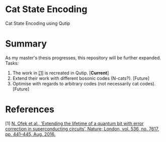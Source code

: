 # Cat State Encoding
Cat State Encoding using Qutip

# Summary
As my master's thesis progresses, this repository will be further expanded.
Tasks:
  1. The work in [[1]](#references) is recreated in Qutip. [**Current**]
  2. Extend their work with different bosonic codes (N-cats?). [Future]
  3. Optimise with regards to arbitrary codes (not necessarily cat codes). [Future]

# References
[1] [N. Ofek et al., ‘Extending the lifetime of a quantum bit with error correction in superconducting circuits’, Nature; London, vol. 536, no. 7617, pp. 441–445, Aug. 2016.](https://www.nature.com/articles/nature18949)
